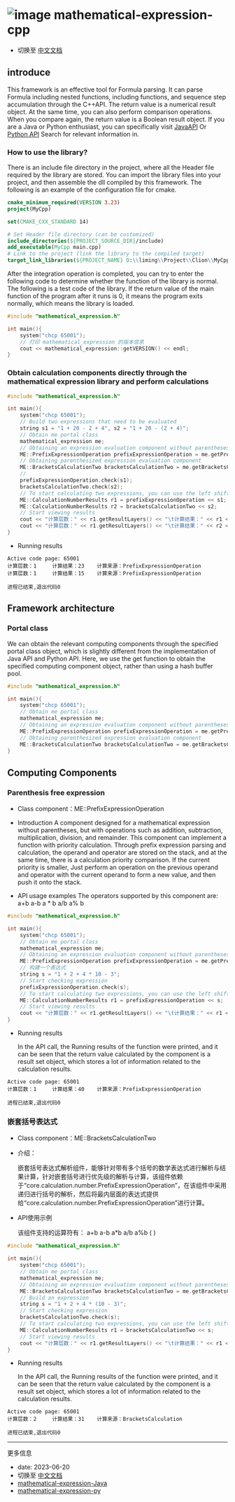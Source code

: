 # ![image](https://user-images.githubusercontent.com/113756063/203919312-dcec4a61-2136-4af2-a361-66b2ed4e6a54.png) mathematical-expression-cpp

- 切换至 [中文文档](https://github.com/BeardedManZhao/mathematical-expression/blob/main/README-Chinese.md)

## introduce

This framework is an effective tool for Formula parsing. It can parse Formula including nested functions, including
functions, and sequence step accumulation through the C++API. The return value is a numerical result object. At the same
time, you can also perform comparison operations. When you compare again, the return value is a Boolean result object.
If you are a Java or Python enthusiast, you can specifically
visit [JavaAPI](https://github.com/BeardedManZhao/mathematical-expression.git)
Or [Python API](https://github.com/BeardedManZhao/mathematical-expression-Py) Search for relevant information in.

### How to use the library?

There is an include file directory in the project, where all the Header file required by the library are stored. You can
import the library files into your project, and then assemble the dll compiled by this framework. The following is an
example of the configuration file for cmake.

```cmake
cmake_minimum_required(VERSION 3.23)
project(MyCpp)

set(CMAKE_CXX_STANDARD 14)

# Set Header file directory (can be customized)
include_directories(${PROJECT_SOURCE_DIR}/include)
add_executable(MyCpp main.cpp)
# Link to the project (link the library to the compiled target)
target_link_libraries(${PROJECT_NAME} D:\\liming\\Project\\Clion\\MyCpp\\cmake-build-debug\\mathematical_expression_cpp.dll)
```

After the integration operation is completed, you can try to enter the following code to determine whether the function
of the library is normal. The following is a test code of the library. If the return value of the main function of the
program after it runs is 0, it means the program exits normally, which means the library is loaded.

```c++
#include "mathematical_expression.h"

int main(){
    system("chcp 65001");
    // 打印 mathematical_expression 的版本信息
    cout << mathematical_expression::getVERSION() << endl;
}
```

### Obtain calculation components directly through the mathematical expression library and perform calculations

```c++
#include "mathematical_expression.h"

int main(){
    system("chcp 65001");
    // Build two expressions that need to be evaluated
    string s1 = "1 + 20 - 2 + 4", s2 = "1 + 20 - (2 + 4)";
    // Obtain me portal class
    mathematical_expression me;
    // Obtaining an expression evaluation component without parentheses
    ME::PrefixExpressionOperation prefixExpressionOperation = me.getPrefixExpressionOperation();
    // Obtaining parenthesized expression evaluation component
    ME::BracketsCalculationTwo bracketsCalculationTwo = me.getBracketsCalculation2();
    // 
    prefixExpressionOperation.check(s1);
    bracketsCalculationTwo.check(s2);
    // To start calculating two expressions, you can use the left shift operator to send the expression to the calculation component and obtain the result object
    ME::CalculationNumberResults r1 = prefixExpressionOperation << s1;
    ME::CalculationNumberResults r2 = bracketsCalculationTwo << s2;
    // Start viewing results
    cout << "计算层数：" << r1.getResultLayers() << "\t计算结果：" << r1 << "\t计算来源：" << r1.getCalculationSourceName() << endl;
    cout << "计算层数：" << r1.getResultLayers() << "\t计算结果：" << r2 << "\t计算来源：" << r1.getCalculationSourceName() << endl;
}
```

- Running results

```
Active code page: 65001
计算层数：1     计算结果：23    计算来源：PrefixExpressionOperation
计算层数：1     计算结果：15    计算来源：PrefixExpressionOperation

进程已结束,退出代码0
```

## Framework architecture

### Portal class

We can obtain the relevant computing components through the specified portal class object, which is slightly different
from the implementation of Java API and Python API. Here, we use the get function to obtain the specified computing
component object, rather than using a hash buffer pool.

```c++
#include "mathematical_expression.h"

int main(){
    system("chcp 65001");
    // Obtain me portal class
    mathematical_expression me;
    // Obtaining an expression evaluation component without parentheses
    ME::PrefixExpressionOperation prefixExpressionOperation = me.getPrefixExpressionOperation();
    // Obtaining parenthesized expression evaluation component
    ME::BracketsCalculationTwo bracketsCalculationTwo = me.getBracketsCalculation2();
}
```

## Computing Components

### Parenthesis free expression

- Class component：ME::PrefixExpressionOperation

- Introduction
  A component designed for a mathematical expression without parentheses, but with operations such as addition,
  subtraction, multiplication, division, and remainder. This component can implement a function with priority
  calculation. Through prefix expression parsing and calculation, the operand and operator are stored on the stack, and
  at the same time, there is a calculation priority comparison. If the current priority is smaller, Just perform an
  operation on the previous operand and operator with the current operand to form a new value, and then push it onto the
  stack.

- API usage examples
  The operators supported by this component are: a+b a-b a * b a/b a% b

```c++
#include "mathematical_expression.h"

int main(){
    system("chcp 65001");
    // Obtain me portal class
    mathematical_expression me;
    // Obtaining an expression evaluation component without parentheses
    ME::PrefixExpressionOperation prefixExpressionOperation = me.getPrefixExpressionOperation();
    // 构建一个表达式
    string s = "1 + 2 + 4 * 10 - 3";
    // Start checking expression
    prefixExpressionOperation.check(s);
    // To start calculating two expressions, you can use the left shift operator to send the expression to the calculation component and obtain the result object
    ME::CalculationNumberResults r1 = prefixExpressionOperation << s;
    // Start viewing results
    cout << "计算层数：" << r1.getResultLayers() << "\t计算结果：" << r1 << "\t计算来源：" << r1.getCalculationSourceName() << endl;
}
```

- Running results

  In the API call, the Running results of the function were printed, and it can be seen that the return value calculated
  by the component is a result set object, which stores a lot of information related to the calculation results.

```
Active code page: 65001
计算层数：1     计算结果：40    计算来源：PrefixExpressionOperation

进程已结束,退出代码0
```

### 嵌套括号表达式

- Class component：ME::BracketsCalculationTwo
- 介绍：

  嵌套括号表达式解析组件，能够针对带有多个括号的数学表达式进行解析与结果计算，针对嵌套括号进行优先级的解析与计算，该组件依赖于“core.calculation.number.PrefixExpressionOperation”，在该组件中采用递归进行括号的解析，然后将最内层面的表达式提供给“core.calculation.number.PrefixExpressionOperation”进行计算。
- API使用示例

  该组件支持的运算符有： a+b a-b a*b a/b a%b ( )

```c++
#include "mathematical_expression.h"

int main(){
    system("chcp 65001");
    // Obtain me portal class
    mathematical_expression me;
    // Obtaining an expression evaluation component without parentheses
    ME::BracketsCalculationTwo bracketsCalculationTwo = me.getBracketsCalculation2();
    // Build an expression
    string s = "1 + 2 + 4 * (10 - 3)";
    // Start checking expression
    bracketsCalculationTwo.check(s);
    // To start calculating two expressions, you can use the left shift operator to send the expression to the calculation component and obtain the result object
    ME::CalculationNumberResults r1 = bracketsCalculationTwo << s;
    // Start viewing results
    cout << "计算层数：" << r1.getResultLayers() << "\t计算结果：" << r1 << "\t计算来源：" << r1.getCalculationSourceName() << endl;
}
```

- Running results

  In the API call, the Running results of the function were printed, and it can be seen that the return value calculated
  by the component is a result set object, which stores a lot of information related to the calculation results.

```
Active code page: 65001
计算层数：2     计算结果：31    计算来源：BracketsCalculation

进程已结束,退出代码0
```

<hr>

更多信息

- date: 2023-06-20
- 切换至 [中文文档](https://github.com/BeardedManZhao/mathematical-expression/blob/main/README-Chinese.md)
- [mathematical-expression-Java](https://github.com/BeardedManZhao/mathematical-expression.git)
- [mathematical-expression-py](https://github.com/BeardedManZhao/mathematical-expression-Py)

